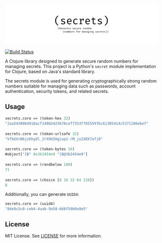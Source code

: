 [![](.github/logo.png)](https://github.com/lk-geimfari/secrets.clj)

[![Build Status](https://travis-ci.org/lk-geimfari/secrets.clj.svg?branch=master)](https://travis-ci.org/lk-geimfari/secrets.clj)

A Clojure library designed to generate secure random numbers for managing secrets. This project is a 
Python's `secret` module implementation for Clojure, based on Java's standard library.

The secrets module is used for generating cryptographically strong random numbers suitable for managing data such 
as passwords, account authentication, security tokens, and related secrets.


## Usage
 
```clojure
secrets.core => (token-hex 32)
"2aa5430064918acf140bb423678cef7353f7055597bc61305414c5371106ebef"

secrets.core => (token-urlsafe 32)
"kfbGVrB6jz6hyOl_2rX9UIHgiop2-rM_jo2XEK7oTj0"

secrets.core => (token-bytes 16)
#object["[B" 0x3b2454e9 "[B@3b2454e9"]

secrets.core => (randbelow 100)
71

secrets.core => (choice [8 16 32 64 128])
8
```

Additionally, you can generate `UUID4`:

```clojure
secrets.core => (uuid4)
"84e9c5c0-ceb4-4aab-9a58-668f59b9a9e5"
```

## License
MIT License. See [LICENSE](LICENSE) for more information.

